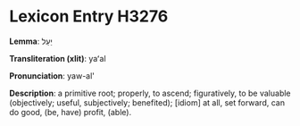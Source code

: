 # Lexicon Entry H3276

**Lemma**: יַעַל

**Transliteration (xlit)**: yaʻal

**Pronunciation**: yaw-al'

**Description**:
a primitive root; properly, to ascend; figuratively, to be valuable (objectively; useful, subjectively; benefited); [idiom] at all, set forward, can do good, (be, have) profit, (able).
